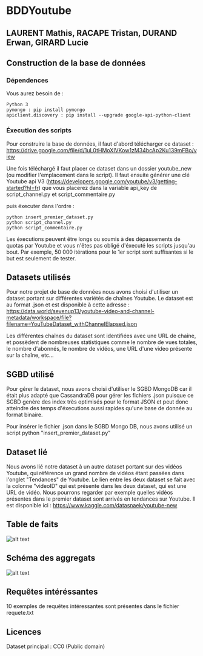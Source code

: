 # BDDYoutube
## LAURENT Mathis, RACAPE Tristan, DURAND Erwan, GIRARD Lucie

## Construction de la base de données

### Dépendences

Vous aurez besoin de :

    Python 3
    pymongo : pip install pymongo
    apiclient.discovery : pip install --upgrade google-api-python-client

### Éxecution des scripts

Pour construire la base de données, il faut d'abord télécharger ce dataset : https://drive.google.com/file/d/1uL0tHMoXIVKow1zM34bcAp2Ku139mFBo/view

Une fois téléchargé il faut placer ce dataset dans un dossier youtube_new (ou modifier l'emplacement dans le script).
Il faut ensuite générer une clé Youtube api V3 (https://developers.google.com/youtube/v3/getting-started?hl=fr) que vous placerez dans la variable api_key de script_channel.py et script_commentaire.py

puis éxecuter dans l'ordre : 

    python insert_premier_dataset.py
    python script_channel.py
    python script_commentaire.py
    
Les éxecutions peuvent être longs ou soumis à des dépassements de quotas par Youtube et vous n'êtes pas obligé d'éxecuté les scripts jusqu'au bout. Par exemple, 50 000 itérations pour le 1er script sont suffisantes si le but est seulement de tester.

## Datasets utilisés

Pour notre projet de base de données nous avons choisi d'utiliser un dataset portant sur différentes variétés de chaînes Youtube.
Le dataset est au format .json et est disponible à cette adresse : https://data.world/sevenup13/youtube-video-and-channel-metadata/workspace/file?filename=YouTubeDataset_withChannelElapsed.json

Les différentes chaînes du dataset sont identifiées avec une URL de chaîne, et possèdent de nombreuses statistiques comme le nombre de vues totales, le nombre d'abonnés, le nombre de vidéos, une URL d'une video présente sur la chaîne, etc...

## SGBD utilisé

Pour gérer le dataset, nous avons choisi d'utiliser le SGBD MongoDB car il était plus adapté que CassandraDB pour gérer les fichiers .json puisque ce SGBD genère des index très optimisés pour le format JSON et peut donc atteindre des temps d'éxecutions aussi rapides qu'une base de donnée au format binaire.

Pour insérer le fichier .json dans le SGBD Mongo DB, nous avons utilisé un script python "insert_premier_dataset.py"



## Dataset lié

Nous avons lié notre dataset à un autre dataset portant sur des vidéos Youtube, qui référence un grand nombre de vidéos étant passées dans l'onglet "Tendances" de Youtube. Le lien entre les deux dataset se fait avec la colonne "videoID" qui est présente dans les deux dataset, qui est une URL de vidéo.
Nous pourrons regarder par exemple quelles vidéos présentes dans le premier dataset sont arrivés en tendances sur Youtube.
Il est disponible ici : https://www.kaggle.com/datasnaek/youtube-new


## Table de faits
![alt text](https://i.imgur.com/WxRBm7w.png)

## Schéma des aggregats
![alt text](https://i.imgur.com/y9Ufmba.png)
    
## Requêtes intéréssantes

10 exemples de requêtes intéressantes sont présentes dans le fichier requete.txt

## Licences

Dataset principal : CC0 (Public domain)
